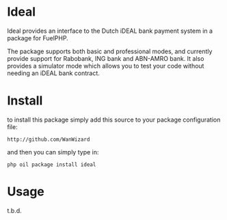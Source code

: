 # Ideal

Ideal provides an interface to the Dutch iDEAL bank payment system in a package for FuelPHP.

The package supports both basic and professional modes, and currently provide support for Rabobank, ING bank and ABN-AMRO bank. 
It also provides a simulator mode which allows you to test your code without needing an iDEAL bank contract.

# Install

to install this package simply add this source to your package configuration file:

	http://github.com/WanWizard

and then you can simply type in:

	php oil package install ideal

# Usage

t.b.d.

